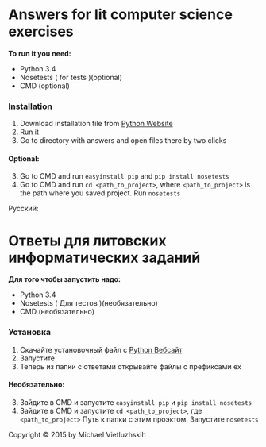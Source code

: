 # Answers for lit computer science exercises

__To run it you need:__
* Python 3.4
* Nosetests ( for tests )(optional)
* CMD (optional)

### Installation
1. Download installation file from [Python Website](https://www.python.org)
2. Run it
3. Go to directory with answers and open files there by two clicks

#### Optional:
3. Go to CMD and run `easyinstall pip` and `pip install nosetests`
4. Go to CMD and run `cd <path_to_project>`, where `<path_to_project>` is the path where you saved project. Run `nosetests`

Русский:

# Ответы для литовских информатических заданий

__Для того чтобы запустить надо:__
* Python 3.4
* Nosetests ( Для тестов )(необязательно)
* CMD (необязательно)

### Установка
1. Скачайте установочный файл с [Python Вебсайт](https://www.python.org)
2. Запустите
3. Теперь из папки с ответами открывайте файлы с префиксами ex

#### Необязательно:
3. Зайдите в CMD и запустите `easyinstall pip` и `pip install nosetests`
4. Зайдите в CMD и запустите `cd <path_to_project>`, где `<path_to_project>` Путь к папки с этим проэктом. Запустите `nosetests`


Copyright &copy; 2015 by Michael Vietluzhskih
